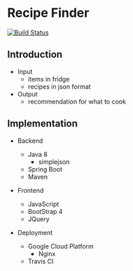 # Recipe Finder
[![Build Status](https://travis-ci.com/ZintrulCre/Recipe-Finder.svg?branch=master)](https://travis-ci.com/ZintrulCre/Recipe-Finder)

## Introduction

- Input
    - items in fridge
    - recipes in json format
- Output
    - recommendation for what to cook

## Implementation

- Backend
    - Java 8
        - simplejson
    - Spring Boot
    - Maven

- Frontend
    - JavaScript
    - BootStrap 4
    - JQuery

- Deployment
    - Google Cloud Platform
        - Nginx
    - Travis CI
